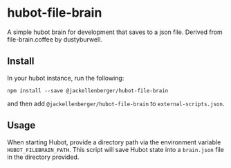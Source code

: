 # hubot-file-brain
A simple hubot brain for development that saves to a json file. Derived from file-brain.coffee by dustyburwell.

## Install
In your hubot instance, run the following:
```
npm install --save @jackellenberger/hubot-file-brain
```
and then add `@jackellenberger/hubot-file-brain` to `external-scripts.json`.

## Usage
When starting Hubot, provide a directory path via the environment variable `HUBOT_FILEBRAIN_PATH`. This script will save Hubot state into a `brain.json` file in the directory provided.
